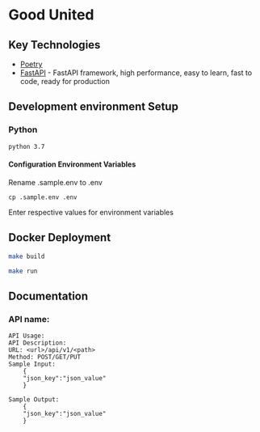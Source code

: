 # Good United
## Key Technologies

* [Poetry](https://python-poetry.org/docs/pyproject/)
* [FastAPI](https://fastapi.tiangolo.com/) - FastAPI framework, high performance, easy to learn, fast to code, ready for production


## Development environment Setup

### Python

```commandline
python 3.7
```

#### Configuration Environment Variables

Rename .sample.env to .env
```commandline
cp .sample.env .env
```
Enter respective values for environment variables

## Docker Deployment

```bash
make build
```

```bash
make run
```
## Documentation
### API name:
    API Usage: 
    API Description: 
    URL: <url>/api/v1/<path>
    Method: POST/GET/PUT
    Sample Input:
        {
        "json_key":"json_value"
        }
 
    Sample Output:
        {
        "json_key":"json_value"
        }
